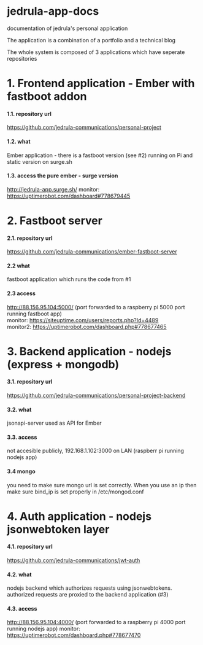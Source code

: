 # jedrula-app-docs
documentation of jedrula's personal application

The application is a combination of a portfolio and a technical blog

The whole system is composed of 3 applications which have seperate repositories

# 1. Frontend application - Ember with fastboot addon

#### 1.1. repository url  
https://github.com/jedrula-communications/personal-project

#### 1.2. what
Ember application - there is a fastboot version (see #2) running on Pi and static version on surge.sh

#### 1.3. access the pure ember - surge version  
http://jedrula-app.surge.sh/
monitor: https://uptimerobot.com/dashboard#778679445

# 2. Fastboot server

#### 2.1. repository url  
https://github.com/jedrula-communications/ember-fastboot-server

#### 2.2 what
fastboot application which runs the code from #1

#### 2.3 access
http://88.156.95.104:5000/ (port forwarded to a raspberry pi 5000 port running fastboot app)  
monitor: https://siteuptime.com/users/reports.php?Id=4489  
monitor2: https://uptimerobot.com/dashboard.php#778677465


# 3. Backend application - nodejs (express + mongodb)  

#### 3.1. repository url
https://github.com/jedrula-communications/personal-project-backend  

#### 3.2. what
jsonapi-server used as API for Ember

#### 3.3. access
not accesible publicly, 192.168.1.102:3000 on LAN (raspberr pi running nodejs app)

#### 3.4 mongo
you need to make sure mongo url is set correctly. When you use an ip then make sure bind_ip is set properly in /etc/mongod.conf

# 4. Auth application - nodejs jsonwebtoken layer  

#### 4.1. repository url  
https://github.com/jedrula-communications/jwt-auth  

#### 4.2. what  
nodejs backend which authorizes requests using jsonwebtokens. authorized requests are proxied to the backend application (#3)  

#### 4.3. access 
http://88.156.95.104:4000/ (port forwarded to a raspberry pi 4000 port running nodejs app)
monitor: https://uptimerobot.com/dashboard.php#778677470
